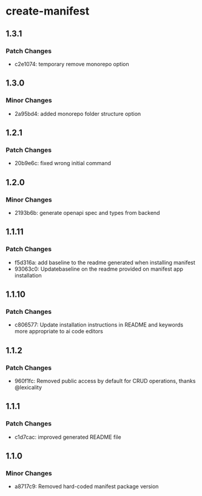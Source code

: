 # create-manifest

## 1.3.1

### Patch Changes

- c2e1074: temporary remove monorepo option

## 1.3.0

### Minor Changes

- 2a95bd4: added monorepo folder structure option

## 1.2.1

### Patch Changes

- 20b9e6c: fixed wrong initial command

## 1.2.0

### Minor Changes

- 2193b6b: generate openapi spec and types from backend

## 1.1.11

### Patch Changes

- f5d316a: add baseline to the readme generated when installing manifest
- 93063c0: Updatebaseline on the readme provided on manifest app installation

## 1.1.10

### Patch Changes

- c806577: Update installation instructions in README and keywords more appropriate to ai code editors

## 1.1.2

### Patch Changes

- 960f1fc: Removed public access by default for CRUD operations, thanks @lexicality

## 1.1.1

### Patch Changes

- c1d7cac: improved generated README file

## 1.1.0

### Minor Changes

- a8717c9: Removed hard-coded manifest package version
